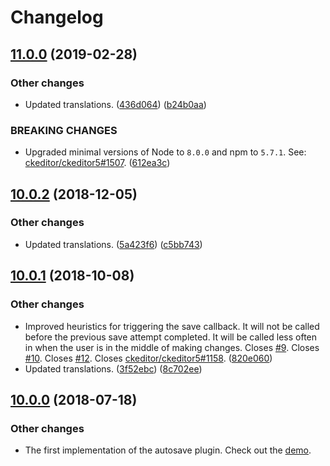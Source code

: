 Changelog
=========

## [11.0.0](https://github.com/ckeditor/ckeditor5-autosave/compare/v10.0.2...v11.0.0) (2019-02-28)

### Other changes

* Updated translations. ([436d064](https://github.com/ckeditor/ckeditor5-autosave/commit/436d064)) ([b24b0aa](https://github.com/ckeditor/ckeditor5-autosave/commit/b24b0aa))

### BREAKING CHANGES

* Upgraded minimal versions of Node to `8.0.0` and npm to `5.7.1`. See: [ckeditor/ckeditor5#1507](https://github.com/ckeditor/ckeditor5/issues/1507). ([612ea3c](https://github.com/ckeditor/ckeditor5-cloud-services/commit/612ea3c))


## [10.0.2](https://github.com/ckeditor/ckeditor5-autosave/compare/v10.0.1...v10.0.2) (2018-12-05)

### Other changes

* Updated translations. ([5a423f6](https://github.com/ckeditor/ckeditor5-autosave/commit/5a423f6)) ([c5bb743](https://github.com/ckeditor/ckeditor5-autosave/commit/c5bb743))


## [10.0.1](https://github.com/ckeditor/ckeditor5-autosave/compare/v10.0.0...v10.0.1) (2018-10-08)

### Other changes

* Improved heuristics for triggering the save callback. It will not be called before the previous save attempt completed. It will be called less often in when the user is in the middle of making changes. Closes [#9](https://github.com/ckeditor/ckeditor5-autosave/issues/9). Closes [#10](https://github.com/ckeditor/ckeditor5-autosave/issues/10). Closes [#12](https://github.com/ckeditor/ckeditor5-autosave/issues/12). Closes [ckeditor/ckeditor5#1158](https://github.com/ckeditor/ckeditor5/issues/1158). ([820e060](https://github.com/ckeditor/ckeditor5-autosave/commit/820e060))
* Updated translations. ([3f52ebc](https://github.com/ckeditor/ckeditor5-autosave/commit/3f52ebc)) ([8c702ee](https://github.com/ckeditor/ckeditor5-autosave/commit/8c702ee))


## [10.0.0](https://github.com/ckeditor/ckeditor5-autosave/tree/v10.0.0) (2018-07-18)

### Other changes

* The first implementation of the autosave plugin. Check out the [demo](https://ckeditor.com/docs/ckeditor5/latest/builds/guides/integration/saving-data.html#autosave-feature).

